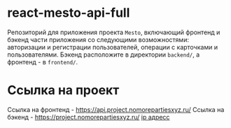 # react-mesto-api-full
Репозиторий для приложения проекта `Mesto`, включающий фронтенд и бэкенд части приложения со следующими возможностями: авторизации и регистрации пользователей, операции с карточками и пользователями. Бэкенд расположите в директории `backend/`, а фронтенд - в `frontend/`. 
  
# Ссылка на проект 
Ссылка на фронтенд - https://api.project.nomorepartiesxyz.ru/
Ссылка на бэкенд - https://project.nomorepartiesxyz.ru/
[ip адресс](http://51.250.14.50/)